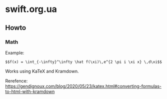# swift.org.ua

## Howto

### Math 

Example: 
```
$$f(x) = \int_{-\infty}^\infty \hat f(\xi)\,e^{2 \pi i \xi x} \,d\xi$$
```
Works using KaTeX and Kramdown.

Rerefence: https://gendignoux.com/blog/2020/05/23/katex.html#converting-formulas-to-html-with-kramdown